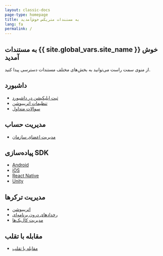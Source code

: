 ```yaml
---
layout: classic-docs
page-type: homepage
title: به مستندات متریکس خوش‌آمدید
lang: fa
permalink: /
---
```


<!-- Don't forget to also update per-language index.html e.g. /ja/index.html -->

<h2>به مستندات {{ site.global_vars.site_name }} خوش آمدید</h2>
از منوی سمت راست می‌توانید به بخش‌های مختلف مستندات دسترسی پیدا کنید.

<div class="row">
  <div class="col-12 col-sm-6">
    <div class="home-card">
      <h2>داشبورد</h2>
      <ul>
        <li><a href="/faq/setup-app/">ثبت اپلیکیشن در داشبورد</a></li>
        <li><a href="/faq/attribution-settings/">تنظیمات اتریبیوشن</a></li>
        <li><a href="/faq/general-questions/">سوالات متداول</a></li>
      </ul>
    </div>
  </div>
  <div class="col-12 col-sm-6">
    <div class="home-card">
      <h2>مدیریت حساب</h2>
      <ul>
        <li><a href="/faq/account-settings/">مدیریت اعضای سازمان</a></li>
      </ul>
    </div>
  </div>
  <div class="col-12 col-sm-6">
    <div class="home-card">
      <h2>پیاده‌سازی SDK</h2>
      <ul>
        <li><a href="/sdk/android/">Android</a></li>
        <li><a href="/sdk/iOS/">iOS</a></li>
        <li><a href="/sdk/react-native/">React Native</a></li>
        <li><a href="/sdk/unity/">Unity</a></li>
      </ul>
    </div>
  </div>
  <div class="col-12 col-sm-6">
    <div class="home-card">
      <h2>مدیریت ترکرها</h2>
      <ul>
        <li><a href="/faq/attribution/">اتریبیوشن</a></li>
        <li><a href="/faq/in-app-events/">رخدادهای درون برنامه‌ای</a></li>
        <li><a href="/faq/callbacks/">مدیریت کال‌بک‌ها</a></li>
      </ul>
    </div>
  </div>
  <div class="col-12 col-sm-6">
    <div class="home-card">
      <h2>مقابله با تقلب</h2>
      <ul>
        <li><a href="/faq/fraud-prevention/">مقابله با تقلب</a></li>
      </ul>
    </div>
  </div>
  <!-- <div class="col-12 col-sm-6">
    <div class="home-card">
      <h2>آنالیتیکز</h2>
      <ul>
        <li><a href="/faq/retention/">بازگشت</a></li>
        <li><a href="/sdk/events/">رخدادها</a></li>
        <li><a href="/sdk/usage/">کاربرد</a></li>
      </ul>
    </div>
  </div> -->
</div>
